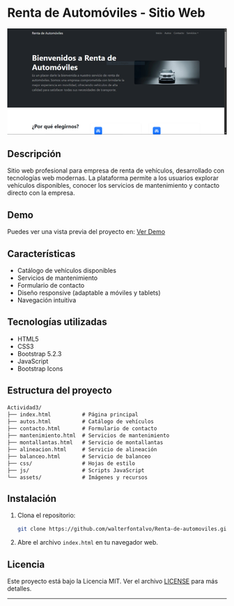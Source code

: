 # Renta de Automóviles - Sitio Web

![Vista previa del sitio](assets/images/screenshot.PNG)

## Descripción
Sitio web profesional para empresa de renta de vehículos, desarrollado con tecnologías web modernas. La plataforma permite a los usuarios explorar vehículos disponibles, conocer los servicios de mantenimiento y contacto directo con la empresa.

## Demo
Puedes ver una vista previa del proyecto en: [Ver Demo](https://rentadeautos.free.nf/?i=1)

## Características
- Catálogo de vehículos disponibles
- Servicios de mantenimiento
- Formulario de contacto
- Diseño responsive (adaptable a móviles y tablets)
- Navegación intuitiva

## Tecnologías utilizadas
- HTML5
- CSS3
- Bootstrap 5.2.3
- JavaScript
- Bootstrap Icons

## Estructura del proyecto
```
Actividad3/
├── index.html          # Página principal
├── autos.html          # Catálogo de vehículos
├── contacto.html       # Formulario de contacto
├── mantenimiento.html  # Servicios de mantenimiento
├── montallantas.html   # Servicio de montallantas
├── alineacion.html     # Servicio de alineación
├── balanceo.html       # Servicio de balanceo
├── css/                # Hojas de estilo
├── js/                 # Scripts JavaScript
└── assets/             # Imágenes y recursos
```

## Instalación
1. Clona el repositorio:
   ```bash
   git clone https://github.com/walterfontalvo/Renta-de-automoviles.git
   ```
2. Abre el archivo `index.html` en tu navegador web.

## Licencia
Este proyecto está bajo la Licencia MIT. Ver el archivo [LICENSE](LICENSE) para más detalles.

---

